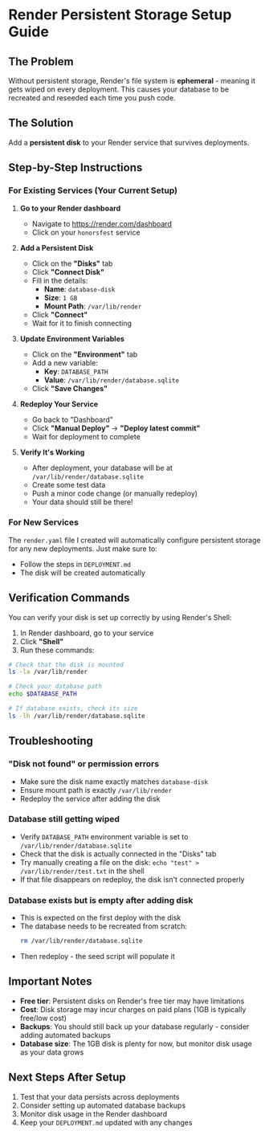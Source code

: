 # Render Persistent Storage Setup Guide

## The Problem
Without persistent storage, Render's file system is **ephemeral** - meaning it gets wiped on every deployment. This causes your database to be recreated and reseeded each time you push code.

## The Solution
Add a **persistent disk** to your Render service that survives deployments.

## Step-by-Step Instructions

### For Existing Services (Your Current Setup)

1. **Go to your Render dashboard**
   - Navigate to https://render.com/dashboard
   - Click on your `honorsfest` service

2. **Add a Persistent Disk**
   - Click on the **"Disks"** tab
   - Click **"Connect Disk"**
   - Fill in the details:
     - **Name**: `database-disk`
     - **Size**: `1 GB`
     - **Mount Path**: `/var/lib/render`
   - Click **"Connect"**
   - Wait for it to finish connecting

3. **Update Environment Variables**
   - Click on the **"Environment"** tab
   - Add a new variable:
     - **Key**: `DATABASE_PATH`
     - **Value**: `/var/lib/render/database.sqlite`
   - Click **"Save Changes"**

4. **Redeploy Your Service**
   - Go back to "Dashboard"
   - Click **"Manual Deploy"** → **"Deploy latest commit"**
   - Wait for deployment to complete

5. **Verify It's Working**
   - After deployment, your database will be at `/var/lib/render/database.sqlite`
   - Create some test data
   - Push a minor code change (or manually redeploy)
   - Your data should still be there!

### For New Services

The `render.yaml` file I created will automatically configure persistent storage for any new deployments. Just make sure to:
- Follow the steps in `DEPLOYMENT.md`
- The disk will be created automatically

## Verification Commands

You can verify your disk is set up correctly by using Render's Shell:

1. In Render dashboard, go to your service
2. Click **"Shell"**
3. Run these commands:

```bash
# Check that the disk is mounted
ls -la /var/lib/render

# Check your database path
echo $DATABASE_PATH

# If database exists, check its size
ls -lh /var/lib/render/database.sqlite
```

## Troubleshooting

### "Disk not found" or permission errors
- Make sure the disk name exactly matches `database-disk`
- Ensure mount path is exactly `/var/lib/render`
- Redeploy the service after adding the disk

### Database still getting wiped
- Verify `DATABASE_PATH` environment variable is set to `/var/lib/render/database.sqlite`
- Check that the disk is actually connected in the "Disks" tab
- Try manually creating a file on the disk: `echo "test" > /var/lib/render/test.txt` in the shell
- If that file disappears on redeploy, the disk isn't connected properly

### Database exists but is empty after adding disk
- This is expected on the first deploy with the disk
- The database needs to be recreated from scratch:
  ```bash
  rm /var/lib/render/database.sqlite
  ```
- Then redeploy - the seed script will populate it

## Important Notes

- **Free tier**: Persistent disks on Render's free tier may have limitations
- **Cost**: Disk storage may incur charges on paid plans (1GB is typically free/low cost)
- **Backups**: You should still back up your database regularly - consider adding automated backups
- **Database size**: The 1GB disk is plenty for now, but monitor disk usage as your data grows

## Next Steps After Setup

1. Test that your data persists across deployments
2. Consider setting up automated database backups
3. Monitor disk usage in the Render dashboard
4. Keep your `DEPLOYMENT.md` updated with any changes

